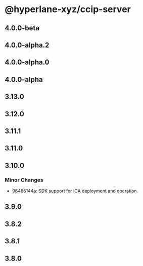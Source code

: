 # @hyperlane-xyz/ccip-server

## 4.0.0-beta

## 4.0.0-alpha.2

## 4.0.0-alpha.0

## 4.0.0-alpha

## 3.13.0

## 3.12.0

## 3.11.1

## 3.11.0

## 3.10.0

### Minor Changes

- 96485144a: SDK support for ICA deployment and operation.

## 3.9.0

## 3.8.2

## 3.8.1

## 3.8.0
